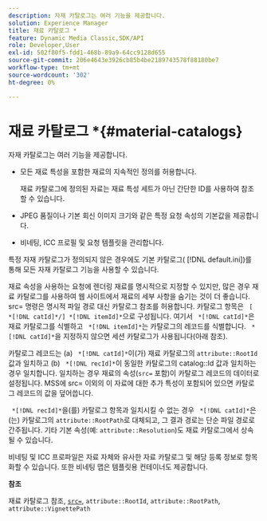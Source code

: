 ```yaml
---
description: 자재 카탈로그는 여러 기능을 제공합니다.
solution: Experience Manager
title: 재료 카탈로그 *
feature: Dynamic Media Classic,SDK/API
role: Developer,User
exl-id: 502f80f5-fdd1-468b-89a9-64cc9128d655
source-git-commit: 206e4643e3926cb85b4be2189743578f88180be7
workflow-type: tm+mt
source-wordcount: '302'
ht-degree: 0%

---
```


# 재료 카탈로그 *{#material-catalogs}

자재 카탈로그는 여러 기능을 제공합니다.

* 모든 재료 특성을 포함한 재료의 지속적인 정의를 허용합니다.

   재료 카탈로그에 정의된 자료는 재료 특성 세트가 아닌 간단한 ID를 사용하여 참조할 수 있습니다.
* JPEG 품질이나 기본 회신 이미지 크기와 같은 특정 요청 속성의 기본값을 제공합니다.
* 비네팅, ICC 프로필 및 요청 템플릿을 관리합니다.

특정 자재 카탈로그가 정의되지 않은 경우에도 기본 카탈로그( [!DNL default.ini])를 통해 모든 자재 카탈로그 기능을 사용할 수 있습니다.

재료 속성을 사용하는 요청에 렌더링 재료를 명시적으로 지정할 수 있지만, 많은 경우 재료 카탈로그를 사용하여 웹 사이트에서 재료의 세부 사항을 숨기는 것이 더 좋습니다. src= 명령은 명시적 파일 경로 대신 카탈로그 참조를 허용합니다. 카탈로그 항목은 ` [ *[!DNL catId]*/] *[!DNL itemId]*`으로 구성됩니다. 여기서 ` *[!DNL catId]*`은 재료 카탈로그를 식별하고 ` *[!DNL itemId]*`는 카탈로그의 레코드를 식별합니다. ` *[!DNL catId]*`을 지정하지 않으면 세션 카탈로그가 사용됩니다(아래 참조).

카탈로그 레코드는 (a) ` *[!DNL catId]*`이(가) 재료 카탈로그의 `attribute::RootId` 값과 일치하고 (b) ` *[!DNL recId]*`이 동일한 카탈로그의 catalog::Id 값과 일치하는 경우 일치합니다. 일치하는 경우 재료의 속성(`src=` 포함)이 카탈로그 레코드의 데이터로 설정됩니다. MSS에 src= 이외의 이 자료에 대한 추가 특성이 포함되어 있으면 카탈로그 레코드의 값을 덮어씁니다.

` *[!DNL recId]*`을(를) 카탈로그 항목과 일치시킬 수 없는 경우 ` *[!DNL catId]*`은(는) 카탈로그의 `attribute::RootPath`로 대체되고, 그 결과 경로는 단순 파일 경로로 간주됩니다. 기타 기본 속성(예: `attribute::Resolution`)도 재료 카탈로그에서 상속될 수 있습니다.

비네팅 및 ICC 프로파일은 자료 자체와 유사한 자료 카탈로그 및 해당 등록 정보로 항목화할 수 있습니다. 또한 비네팅 맵은 템플릿용 컨테이너도 제공합니다.

**참조**

재료 카탈로그 참조, [ `src=`](../../../../../../ir-api/http-protocol/image-rendering-api-ref/c-ir-http-protocol-ref/c-ir-http-protocol-command-reference/r-ir-src.md#reference-62c98abad22149d68d405ed6aaff8272), `attribute::RootId`, `attribute::RootPath`, `attribute::VignettePath`
